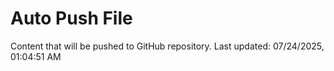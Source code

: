 # Auto Push File

Content that will be pushed to GitHub repository.
Last updated: 07/24/2025, 01:04:51 AM